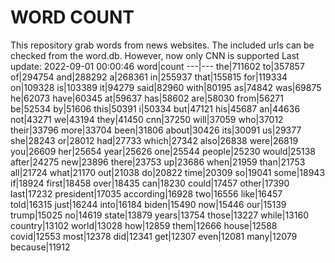 # WORD COUNT
This repository grab words from news websites. The included urls can be checked from the word.db.
However, now only CNN is supported
Last update: 2022-09-01 00:00:46
word|count
---|---
the|711602
to|357857
of|294754
and|288292
a|268361
in|255937
that|155815
for|119334
on|109328
is|103389
it|94279
said|82960
with|80195
as|74842
was|69875
he|62073
have|60345
at|59637
has|58602
are|58030
from|56271
be|52534
by|51606
this|50391
i|50334
but|47121
his|45687
an|44636
not|43271
we|43194
they|41450
cnn|37250
will|37059
who|37012
their|33796
more|33704
been|31806
about|30426
its|30091
us|29377
she|28243
or|28012
had|27733
which|27342
also|26838
were|26819
you|26609
her|25654
year|25626
one|25544
people|25230
would|25138
after|24275
new|23896
there|23753
up|23686
when|21959
than|21753
all|21724
what|21170
out|21038
do|20822
time|20309
so|19041
some|18943
if|18924
first|18458
over|18435
can|18230
could|17457
other|17390
last|17232
president|17035
according|16928
two|16556
like|16457
told|16315
just|16244
into|16184
biden|15490
now|15446
our|15139
trump|15025
no|14619
state|13879
years|13754
those|13227
while|13160
country|13102
world|13028
how|12859
them|12666
house|12588
covid|12553
most|12378
did|12341
get|12307
even|12081
many|12079
because|11912

